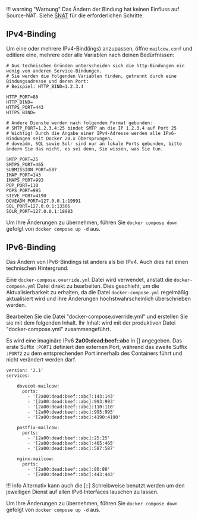 !!! warning "Warnung"
    Das Ändern der Bindung hat keinen Einfluss auf Source-NAT. Siehe [SNAT](../post_installation/firststeps-snat.de.md) für die erforderlichen Schritte.

## IPv4-Binding

Um eine oder mehrere IPv4-Bind(ings) anzupassen, öffne `mailcow.conf` und editiere eine, mehrere oder alle Variablen nach deinen Bedürfnissen:

```
# Aus technischen Gründen unterscheiden sich die http-Bindungen ein wenig von anderen Service-Bindungen.
# Sie werden die folgenden Variablen finden, getrennt durch eine Bindungsadresse und deren Port:
# Beispiel: HTTP_BIND=1.2.3.4

HTTP_PORT=80
HTTP_BIND=
HTTPS_PORT=443
HTTPS_BIND=

# Andere Dienste werden nach folgendem Format gebunden:
# SMTP_PORT=1.2.3.4:25 bindet SMTP an die IP 1.2.3.4 auf Port 25
# Wichtig! Durch die Angabe einer IPv4-Adresse werden alle IPv6-Bindungen seit Docker 20.x übersprungen.
# doveadm, SQL sowie Solr sind nur an lokale Ports gebunden, bitte ändern Sie das nicht, es sei denn, Sie wissen, was Sie tun.

SMTP_PORT=25
SMTPS_PORT=465
SUBMISSION_PORT=587
IMAP_PORT=143
IMAPS_PORT=993
POP_PORT=110
POPS_PORT=995
SIEVE_PORT=4190
DOVEADM_PORT=127.0.0.1:19991
SQL_PORT=127.0.0.1:13306
SOLR_PORT=127.0.0.1:18983
```

Um Ihre Änderungen zu übernehmen, führen Sie `docker compose down` gefolgt von `docker compose up -d` aus.

## IPv6-Binding

Das Ändern von IPv6-Bindings ist anders als bei IPv4. Auch dies hat einen technischen Hintergrund.

Eine `docker-compose.override.yml` Datei wird verwendet, anstatt die `docker-compose.yml` Datei direkt zu bearbeiten. Dies geschieht, um die Aktualisierbarkeit zu erhalten, da die Datei `docker-compose.yml` regelmäßig aktualisiert wird und Ihre Änderungen höchstwahrscheinlich überschrieben werden.

Bearbeiten Sie die Datei "docker-compose.override.yml" und erstellen Sie sie mit dem folgenden Inhalt. Ihr Inhalt wird mit der produktiven Datei "docker-compose.yml" zusammengeführt.

Es wird eine imaginäre IPv6 **2a00:dead:beef::abc** in [] angegeben. Das erste Suffix `:PORT1` definiert den externen Port, während das zweite Suffix `:PORT2` zu dem entsprechenden Port innerhalb des Containers führt und nicht verändert werden darf.

```
version: '2.1'
services:

    dovecot-mailcow:
      ports:
        - '[2a00:dead:beef::abc]:143:143'
        - '[2a00:dead:beef::abc]:993:993'
        - '[2a00:dead:beef::abc]:110:110'
        - '[2a00:dead:beef::abc]:995:995'
        - '[2a00:dead:beef::abc]:4190:4190'

    postfix-mailcow:
      ports:
        - '[2a00:dead:beef::abc]:25:25'
        - '[2a00:dead:beef::abc]:465:465'
        - '[2a00:dead:beef::abc]:587:587'

    nginx-mailcow:
      ports:
        - '[2a00:dead:beef::abc]:80:80'
        - '[2a00:dead:beef::abc]:443:443'
```

!!! info
    Alternativ kann auch die [::] Schreibweise benutzt werden um den jeweiligen Dienst auf allen IPv6 Interfaces lauschen zu lassen.

Um Ihre Änderungen zu übernehmen, führen Sie `docker compose down` gefolgt von `docker compose up -d` aus.
